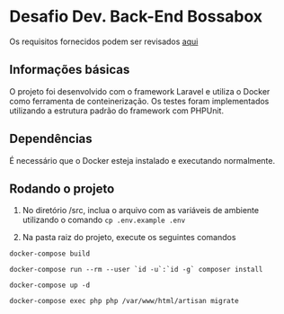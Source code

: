 # Desafio Dev. Back-End Bossabox

Os requisitos fornecidos podem ser revisados [aqui](https://www.notion.so/Dev-Back-End-04cfd92927a045f6914ab1e2c9002c02)

## Informações básicas

O projeto foi desenvolvido com o framework Laravel e utiliza o Docker como ferramenta de conteinerização. Os testes foram implementados utilizando a estrutura padrão do framework com PHPUnit.

## Dependências

É necessário que o Docker esteja instalado e executando normalmente.

## Rodando o projeto

1) No diretório /src, inclua o arquivo com as variáveis de ambiente utilizando o comando `cp .env.example .env`

2) Na pasta raiz do projeto, execute os seguintes comandos

`docker-compose build`

``docker-compose run --rm --user `id -u`:`id -g` composer install``

`docker-compose up -d`

`docker-compose exec php php /var/www/html/artisan migrate`
